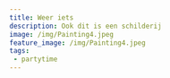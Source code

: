 ```yaml
---
title: Weer iets
description: Ook dit is een schilderij
image: /img/Painting4.jpeg
feature_image: /img/Painting4.jpeg
tags:
 - partytime
---
```

